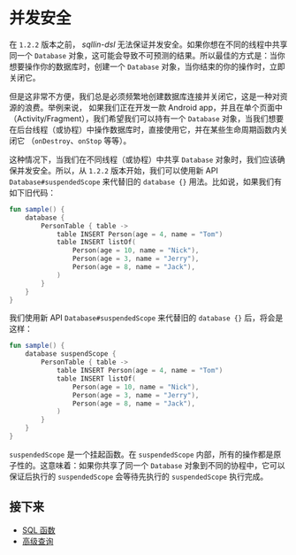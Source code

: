 # 并发安全

在 `1.2.2` 版本之前， _sqllin-dsl_ 无法保证并发安全。如果你想在不同的线程中共享同一个 `Database`
对象，这可能会导致不可预测的结果。所以最佳的方式是：当你想要操作你的数据库时，创建一个 `Database`
对象，当你结束的你的操作时，立即关闭它。

但是这非常不方便，我们总是必须频繁地创建数据库连接并关闭它，这是一种对资源的浪费。举例来说，
如果我们正在开发一款 Android app，并且在单个页面中（Activity/Fragment），我们希望我们可以持有一个
`Database` 对象，当我们想要在后台线程（或协程）中操作数据库时，直接使用它，并在某些生命周期函数内关闭它
（`onDestroy`、`onStop` 等等）。

这种情况下，当我们在不同线程（或协程）中共享 `Database` 对象时，我们应该确保并发安全。所以，从 `1.2.2`
版本开始，我们可以使用新 API `Database#suspendedScope` 来代替旧的 `database {}` 用法。比如说，如果我们有如下旧代码：

```kotlin
fun sample() {
    database {
        PersonTable { table ->
            table INSERT Person(age = 4, name = "Tom")
            table INSERT listOf(
                Person(age = 10, name = "Nick"),
                Person(age = 3, name = "Jerry"),
                Person(age = 8, name = "Jack"),
            )
        }
    }
}
```
我们使用新 API `Database#suspendedScope` 来代替旧的 `database {}` 后，将会是这样：

```kotlin
fun sample() {
    database suspendScope {
        PersonTable { table ->
            table INSERT Person(age = 4, name = "Tom")
            table INSERT listOf(
                Person(age = 10, name = "Nick"),
                Person(age = 3, name = "Jerry"),
                Person(age = 8, name = "Jack"),
            )
        }
    }
}
```
`suspendedScope` 是一个挂起函数。在 `suspendedScope` 内部，所有的操作都是原子性的。这意味着：如果你共享了同一个
`Database` 对象到不同的协程中，它可以保证后执行的 `suspendedScope` 会等待先执行的 `suspendedScope` 执行完成。

## 接下来

- [SQL 函数](sql-functions-cn.md)
- [高级查询](advanced-query-cn.md)